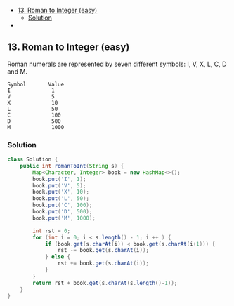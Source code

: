 <!-- TOC START min:1 max:3 link:true asterisk:false update:true -->
  - [13. Roman to Integer (easy)](#13-roman-to-integer-easy)
    - [Solution](#solution)
  - [](#)
<!-- TOC END -->



## 13. Roman to Integer (easy)

Roman numerals are represented by seven different symbols: I, V, X, L, C, D and M.
```
Symbol       Value
I             1
V             5
X             10
L             50
C             100
D             500
M             1000
```
### Solution

```java
class Solution {
    public int romanToInt(String s) {
        Map<Character, Integer> book = new HashMap<>();
        book.put('I', 1);
        book.put('V', 5);
        book.put('X', 10);
        book.put('L', 50);
        book.put('C', 100);
        book.put('D', 500);
        book.put('M', 1000);

        int rst = 0;
        for (int i = 0; i < s.length() - 1; i ++ ) {
            if (book.get(s.charAt(i)) < book.get(s.charAt(i+1))) {
                rst -= book.get(s.charAt(i));
            } else {
                rst += book.get(s.charAt(i));
            }
        }
        return rst + book.get(s.charAt(s.length()-1));
    }
}
```

##
